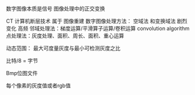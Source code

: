 数字图像本质是信号
图像处理中的正交变换



CT 计算机断层技术 属于 图像重建 
数字图像处理方法： 空域法 和变换域法
剧烈变化 高频
邻域处理法：梯度运算/平滑算子运算/卷积运算 convolution  algorithm
点处理法：灰度处理、面积、周长、面积、重心运算

动态范围： 最大可度量灰度与最小可检测灰度之比

比特/8 = 字节

Bmp位图文件

每个像素的灰度值或者rgb值